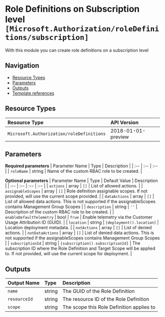 # Role Definitions on Subscription level `[Microsoft.Authorization/roleDefinitions/subscription]`

With this module you can create role definitions on a subscription level

## Navigation

- [Resource Types](#Resource-Types)
- [Parameters](#Parameters)
- [Outputs](#Outputs)
- [Template references](#Template-references)

## Resource Types

| Resource Type | API Version |
| :-- | :-- |
| `Microsoft.Authorization/roleDefinitions` | 2018-01-01-preview |

## Parameters

**Required parameters**
| Parameter Name | Type | Description |
| :-- | :-- | :-- |
| `roleName` | string | Name of the custom RBAC role to be created. |

**Optional parameters**
| Parameter Name | Type | Default Value | Description |
| :-- | :-- | :-- | :-- |
| `actions` | array | `[]` | List of allowed actions. |
| `assignableScopes` | array | `[]` | Role definition assignable scopes. If not provided, will use the current scope provided. |
| `dataActions` | array | `[]` | List of allowed data actions. This is not supported if the assignableScopes contains Management Group Scopes |
| `description` | string | `''` | Description of the custom RBAC role to be created. |
| `enableDefaultTelemetry` | bool | `True` | Enable telemetry via the Customer Usage Attribution ID (GUID). |
| `location` | string | `[deployment().location]` | Location deployment metadata. |
| `notActions` | array | `[]` | List of denied actions. |
| `notDataActions` | array | `[]` | List of denied data actions. This is not supported if the assignableScopes contains Management Group Scopes |
| `subscriptionId` | string | `[subscription().subscriptionId]` | The subscription ID where the Role Definition and Target Scope will be applied to. If not provided, will use the current scope for deployment. |


## Outputs

| Output Name | Type | Description |
| :-- | :-- | :-- |
| `name` | string | The GUID of the Role Definition |
| `resourceId` | string | The resource ID of the Role Definition |
| `scope` | string | The scope this Role Definition applies to |


